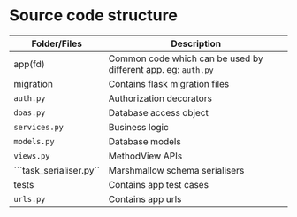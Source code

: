 # Source code structure

| Folder/Files              | Description                                                                                                                                                                                                                  |
| --------------------------| ---------------------------------------------------------------------------------------------------------------------------------------------------------------------------------------------------------------------------- |
| app(fd)                   | Common code which can be used by different app. eg: ```auth.py```                                                                                                                                |
| migration                 | Contains flask migration files                                                                                                                                |
| ```auth.py```             | Authorization decorators                                                                                           |
| ```doas.py```             | Database access object                                                                                           |
| ```services.py```         | Business logic                                                                                                                                                                                    |
| ```models.py```           | Database models |
| ```views.py```            | MethodView APIs |
| ```task_serialiser.py``   | Marshmallow schema serialisers
| tests                     | Contains app test cases                                                                                                                                                    |
|```urls.py```              | Contains app urls                                                                                                                                                                                                   |
